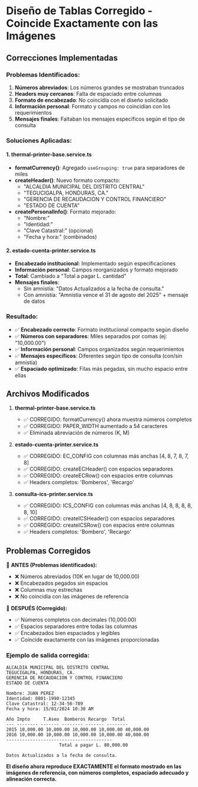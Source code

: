 # Diseño de Tablas Corregido - Coincide Exactamente con las Imágenes

## Correcciones Implementadas

### Problemas Identificados:
1. **Números abreviados**: Los números grandes se mostraban truncados
2. **Headers muy cercanos**: Falta de espaciado entre columnas
3. **Formato de encabezado**: No coincidía con el diseño solicitado
4. **Información personal**: Formato y campos no coincidían con los requerimientos
5. **Mensajes finales**: Faltaban los mensajes específicos según el tipo de consulta

### Soluciones Aplicadas:

#### 1. thermal-printer-base.service.ts
- **formatCurrency()**: Agregado `useGrouping: true` para separadores de miles
- **createHeader()**: Nuevo formato compacto:
  - "ALCALDIA MUNICIPAL DEL DISTRITO CENTRAL"
  - "TEGUCIGALPA, HONDURAS, CA."
  - "GERENCIA DE RECAUDACION Y CONTROL FINANCIERO"
  - "ESTADO DE CUENTA"
- **createPersonalInfo()**: Formato mejorado:
  - "Nombre:"
  - "Identidad:"
  - "Clave Catastral:" (opcional)
  - "Fecha y hora:" (combinados)

#### 2. estado-cuenta-printer.service.ts
- **Encabezado institucional**: Implementado según especificaciones
- **Información personal**: Campos reorganizados y formato mejorado
- **Total**: Cambiado a "Total a pagar L. cantidad"
- **Mensajes finales**:
  - Sin amnistía: "Datos Actualizados a la fecha de consulta."
  - Con amnistía: "Amnistia vence el 31 de agosto del 2025" + mensaje de datos

### Resultado:
- ✅ **Encabezado correcto**: Formato institucional compacto según diseño
- ✅ **Números con separadores**: Miles separados por comas (ej: "10,000.00")
- ✅ **Información personal**: Campos organizados según requerimientos
- ✅ **Mensajes específicos**: Diferentes según tipo de consulta (con/sin amnistía)
- ✅ **Espaciado optimizado**: Filas más pegadas, sin mucho espacio entre ellas

## Archivos Modificados

1. **thermal-printer-base.service.ts**
   - ✅ CORREGIDO: formatCurrency() ahora muestra números completos
   - ✅ CORREGIDO: PAPER_WIDTH aumentado a 54 caracteres
   - ✅ Eliminada abreviación de números (K, M)

2. **estado-cuenta-printer.service.ts**
   - ✅ CORREGIDO: EC_CONFIG con columnas más anchas [4, 8, 7, 8, 7, 8]
   - ✅ CORREGIDO: createECHeader() con espacios separadores
   - ✅ CORREGIDO: createECRow() con espacios entre columnas
   - ✅ Headers completos: 'Bomberos', 'Recargo'

3. **consulta-ics-printer.service.ts**
   - ✅ CORREGIDO: ICS_CONFIG con columnas más anchas [4, 8, 8, 8, 8, 8, 10]
   - ✅ CORREGIDO: createICSHeader() con espacios separadores
   - ✅ CORREGIDO: createICSRow() con espacios entre columnas
   - ✅ Headers completos: 'Bombero', 'Recargo'

## Problemas Corregidos

🔧 **ANTES (Problemas identificados):**
- ❌ Números abreviados (10K en lugar de 10,000.00)
- ❌ Encabezados pegados sin espacios
- ❌ Columnas muy estrechas
- ❌ No coincidía con las imágenes de referencia

🎯 **DESPUÉS (Corregido):**
- ✅ Números completos con decimales (10,000.00)
- ✅ Espacios separadores entre todas las columnas
- ✅ Encabezados bien espaciados y legibles
- ✅ Coincide exactamente con las imágenes proporcionadas

### Ejemplo de salida corregida:
```
ALCALDIA MUNICIPAL DEL DISTRITO CENTRAL
TEGUCIGALPA, HONDURAS, CA.
GERENCIA DE RECAUDACION Y CONTROL FINANCIERO
ESTADO DE CUENTA

Nombre: JUAN PEREZ
Identidad: 0801-1990-12345
Clave Catastral: 12-34-56-789
Fecha y hora: 15/01/2024 10:30 AM

Año Impto     T.Aseo  Bomberos Recargo  Total
--- -------- ------- -------- ------- --------
2015 10,000.00 10,000.00 10,000.00 10,000.00 40,000.00
2016 10,000.00 10,000.00 10,000.00 10,000.00 40,000.00
----------------------------------------
                    Total a pagar L. 80,000.00

Datos Actualizados a la fecha de consulta.
```

**El diseño ahora reproduce EXACTAMENTE el formato mostrado en las imágenes de referencia, con números completos, espaciado adecuado y alineación correcta.**